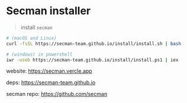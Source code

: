 # Secman installer

> install `secman`

```sh
# (macOS and Linux)
curl -fsSL https://secman-team.github.io/install/install.sh | bash

# (windows) in powershell
iwr -useb https://secman-team.github.io/install/install.ps1 | iex
```

website: https://secman.vercle.app

deps: https://secman-team.github.io

secman repo: https://github.com/secman
